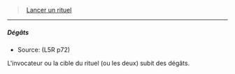 ﻿---
!GenericItem
Name: Dégâts
Source: (L5R p72)
Id: l5r_rituals_hd.md#dégâts
ParentLink: l5r_rituals_hd.md#lancer-un-rituel
ParentName: Lancer un rituel
NameLevel: 5
Attributes: {}
---
> [Lancer un rituel](hd_l5r_rituals.md)

---

##### Dégâts

- Source: (L5R p72)

L'invocateur ou la cible du rituel (ou les deux) subit des dégâts.

